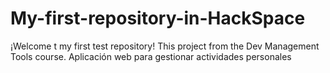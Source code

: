 # My-first-repository-in-HackSpace
¡Welcome t my first test repository! This project from the Dev Management Tools course.
Aplicación  web para gestionar actividades  personales
  
